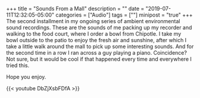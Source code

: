 +++
title = "Sounds From a Mall"
description = ""
date = "2019-07-11T12:32:05-05:00"
categories = ["Audio"]
tags = [""]
minipost = "true"
+++
The second installment in my ongoing series of ambient environmental sound recordings. These are the sounds of me packing up my recorder and walking to the food court, where I order a bowl from Chipotle. I take my bowl outside to the patio to enjoy the fresh air and sunshine, after which I take a little walk around the mall to pick up some interesting sounds. And for the second time in a row I ran across a guy playing a piano. Coincidence? Not sure, but it would be cool if that happened every time and everywhere I tried this.

Hope you enjoy.

{{< youtube DbZjXsbFDfA >}}

